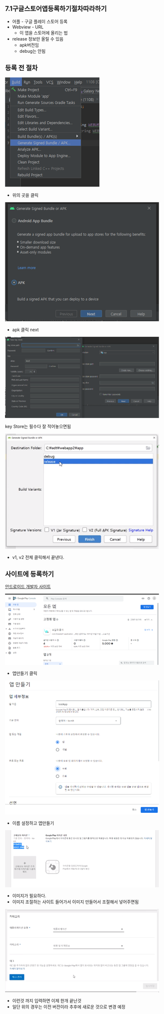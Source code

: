 ## 7.1구글스토어앱등록하기절차따라하기

- 어플 - 구글 플레이 스토어 등록
- Webview - URL
  - 이 앱을 스토어에 올리는 법
- release 정보만 올릴 수 있음
  - apk버전임
  - debug는 안됨

## 등록 전 절차

![image-20211108220049674](7.1구글스토어앱등록하기절차따라하기.assets/image-20211108220049674.png)

- 위의 곳을 클릭

![image-20211108220114875](7.1구글스토어앱등록하기절차따라하기.assets/image-20211108220114875.png)

- apk 클릭 next

![image-20211108220146263](7.1구글스토어앱등록하기절차따라하기.assets/image-20211108220146263.png)

key Store는 필수다 잘 적어놓으면됨

![image-20211108220326468](7.1구글스토어앱등록하기절차따라하기.assets/image-20211108220326468.png)

- v1, v2 전체 클릭해서 끝낸다.

## 사이트에 등록하기

[안드로이드 개발자 사이트](https://play.google.com/apps/publish)

![image-20211108220520762](7.1구글스토어앱등록하기절차따라하기.assets/image-20211108220520762.png)

- 앱만들기 클릭

![image-20211108220654466](7.1구글스토어앱등록하기절차따라하기.assets/image-20211108220654466.png)

- 이름 설정하고 앱만들기

![image-20211108220746183](7.1구글스토어앱등록하기절차따라하기.assets/image-20211108220746183.png)

- 이미지가 필요하다.
- 이미지 조절하는 사이트 들어가서 이미지 만들어서 조절해서 넣어주면됨

![image-20211108220856719](7.1구글스토어앱등록하기절차따라하기.assets/image-20211108220856719.png)

- 이런것 까지 입력하면 이제 한개 끝난것
- 일단 위의 경우는 이전 버전이라 추후에 새로운 것으로 변경 예정




